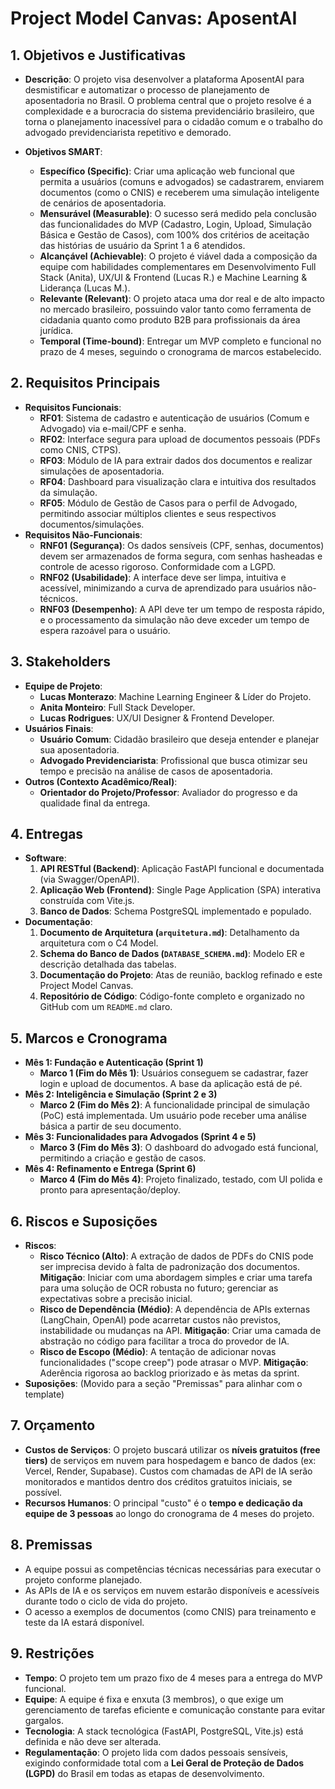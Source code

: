 # Project Model Canvas: AposentAI

## 1. Objetivos e Justificativas
- **Descrição**: O projeto visa desenvolver a plataforma AposentAI para desmistificar e automatizar o processo de planejamento de aposentadoria no Brasil. O problema central que o projeto resolve é a complexidade e a burocracia do sistema previdenciário brasileiro, que torna o planejamento inacessível para o cidadão comum e o trabalho do advogado previdenciarista repetitivo e demorado.

- **Objetivos SMART**:
    - **Específico (Specific)**: Criar uma aplicação web funcional que permita a usuários (comuns e advogados) se cadastrarem, enviarem documentos (como o CNIS) e receberem uma simulação inteligente de cenários de aposentadoria.
    - **Mensurável (Measurable)**: O sucesso será medido pela conclusão das funcionalidades do MVP (Cadastro, Login, Upload, Simulação Básica e Gestão de Casos), com 100% dos critérios de aceitação das histórias de usuário da Sprint 1 a 6 atendidos.
    - **Alcançável (Achievable)**: O projeto é viável dada a composição da equipe com habilidades complementares em Desenvolvimento Full Stack (Anita), UX/UI & Frontend (Lucas R.) e Machine Learning & Liderança (Lucas M.).
    - **Relevante (Relevant)**: O projeto ataca uma dor real e de alto impacto no mercado brasileiro, possuindo valor tanto como ferramenta de cidadania quanto como produto B2B para profissionais da área jurídica.
    - **Temporal (Time-bound)**: Entregar um MVP completo e funcional no prazo de 4 meses, seguindo o cronograma de marcos estabelecido.

## 2. Requisitos Principais
- **Requisitos Funcionais**:
    - **RF01**: Sistema de cadastro e autenticação de usuários (Comum e Advogado) via e-mail/CPF e senha.
    - **RF02**: Interface segura para upload de documentos pessoais (PDFs como CNIS, CTPS).
    - **RF03**: Módulo de IA para extrair dados dos documentos e realizar simulações de aposentadoria.
    - **RF04**: Dashboard para visualização clara e intuitiva dos resultados da simulação.
    - **RF05**: Módulo de Gestão de Casos para o perfil de Advogado, permitindo associar múltiplos clientes e seus respectivos documentos/simulações.
- **Requisitos Não-Funcionais**:
    - **RNF01 (Segurança)**: Os dados sensíveis (CPF, senhas, documentos) devem ser armazenados de forma segura, com senhas hasheadas e controle de acesso rigoroso. Conformidade com a LGPD.
    - **RNF02 (Usabilidade)**: A interface deve ser limpa, intuitiva e acessível, minimizando a curva de aprendizado para usuários não-técnicos.
    - **RNF03 (Desempenho)**: A API deve ter um tempo de resposta rápido, e o processamento da simulação não deve exceder um tempo de espera razoável para o usuário.

## 3. Stakeholders
- **Equipe de Projeto**:
    - **Lucas Monterazo**: Machine Learning Engineer & Líder do Projeto.
    - **Anita Monteiro**: Full Stack Developer.
    - **Lucas Rodrigues**: UX/UI Designer & Frontend Developer.
- **Usuários Finais**:
    - **Usuário Comum**: Cidadão brasileiro que deseja entender e planejar sua aposentadoria.
    - **Advogado Previdenciarista**: Profissional que busca otimizar seu tempo e precisão na análise de casos de aposentadoria.
- **Outros (Contexto Acadêmico/Real)**:
    - **Orientador do Projeto/Professor**: Avaliador do progresso e da qualidade final da entrega.

## 4. Entregas
- **Software**:
    1.  **API RESTful (Backend)**: Aplicação FastAPI funcional e documentada (via Swagger/OpenAPI).
    2.  **Aplicação Web (Frontend)**: Single Page Application (SPA) interativa construída com Vite.js.
    3.  **Banco de Dados**: Schema PostgreSQL implementado e populado.
- **Documentação**:
    1.  **Documento de Arquitetura (`arquitetura.md`)**: Detalhamento da arquitetura com o C4 Model.
    2.  **Schema do Banco de Dados (`DATABASE_SCHEMA.md`)**: Modelo ER e descrição detalhada das tabelas.
    3.  **Documentação do Projeto**: Atas de reunião, backlog refinado e este Project Model Canvas.
    4.  **Repositório de Código**: Código-fonte completo e organizado no GitHub com um `README.md` claro.

## 5. Marcos e Cronograma
- **Mês 1: Fundação e Autenticação (Sprint 1)**
    - **Marco 1 (Fim do Mês 1)**: Usuários conseguem se cadastrar, fazer login e upload de documentos. A base da aplicação está de pé.
- **Mês 2: Inteligência e Simulação (Sprint 2 e 3)**
    - **Marco 2 (Fim do Mês 2)**: A funcionalidade principal de simulação (PoC) está implementada. Um usuário pode receber uma análise básica a partir de seu documento.
- **Mês 3: Funcionalidades para Advogados (Sprint 4 e 5)**
    - **Marco 3 (Fim do Mês 3)**: O dashboard do advogado está funcional, permitindo a criação e gestão de casos.
- **Mês 4: Refinamento e Entrega (Sprint 6)**
    - **Marco 4 (Fim do Mês 4)**: Projeto finalizado, testado, com UI polida e pronto para apresentação/deploy.

## 6. Riscos e Suposições
- **Riscos**:
    - **Risco Técnico (Alto)**: A extração de dados de PDFs do CNIS pode ser imprecisa devido à falta de padronização dos documentos. **Mitigação**: Iniciar com uma abordagem simples e criar uma tarefa para uma solução de OCR robusta no futuro; gerenciar as expectativas sobre a precisão inicial.
    - **Risco de Dependência (Médio)**: A dependência de APIs externas (LangChain, OpenAI) pode acarretar custos não previstos, instabilidade ou mudanças na API. **Mitigação**: Criar uma camada de abstração no código para facilitar a troca do provedor de IA.
    - **Risco de Escopo (Médio)**: A tentação de adicionar novas funcionalidades ("scope creep") pode atrasar o MVP. **Mitigação**: Aderência rigorosa ao backlog priorizado e às metas da sprint.
- **Suposições**: (Movido para a seção "Premissas" para alinhar com o template)

## 7. Orçamento
- **Custos de Serviços**: O projeto buscará utilizar os **níveis gratuitos (free tiers)** de serviços em nuvem para hospedagem e banco de dados (ex: Vercel, Render, Supabase). Custos com chamadas de API de IA serão monitorados e mantidos dentro dos créditos gratuitos iniciais, se possível.
- **Recursos Humanos**: O principal "custo" é o **tempo e dedicação da equipe de 3 pessoas** ao longo do cronograma de 4 meses do projeto.

## 8. Premissas
- A equipe possui as competências técnicas necessárias para executar o projeto conforme planejado.
- As APIs de IA e os serviços em nuvem estarão disponíveis e acessíveis durante todo o ciclo de vida do projeto.
- O acesso a exemplos de documentos (como CNIS) para treinamento e teste da IA estará disponível.

## 9. Restrições
- **Tempo**: O projeto tem um prazo fixo de 4 meses para a entrega do MVP funcional.
- **Equipe**: A equipe é fixa e enxuta (3 membros), o que exige um gerenciamento de tarefas eficiente e comunicação constante para evitar gargalos.
- **Tecnologia**: A stack tecnológica (FastAPI, PostgreSQL, Vite.js) está definida e não deve ser alterada.
- **Regulamentação**: O projeto lida com dados pessoais sensíveis, exigindo conformidade total com a **Lei Geral de Proteção de Dados (LGPD)** do Brasil em todas as etapas de desenvolvimento.